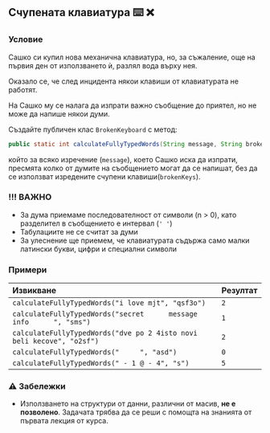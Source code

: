 ## Счупената клавиатура ⌨️ ❌

### Условие

Сашко си купил нова механична клавиатура, но, за съжаление, още на първия ден от използването ѝ, разлял вода върху нея.

Оказало се, че след инцидента някои клавиши от клавиатурата не работят. 

На Сашко му се налага да изпрати важно съобщение до приятел, но не може да напише някои думи.

Създайте публичен клас `BrokenKeyboard` с метод:

```java
public static int calculateFullyTypedWords(String message, String brokenKeys);
```

който за всяко изречение (```message```), което Сашко иска да изпрати, пресмята колко от думите на съобщението могат да се напишат, без да се използват изредените счупени клавиши(```brokenKeys```).

### !!! ВАЖНО
- За дума приемаме последователност от символи (n > 0), като разделител в съобщението е интервал (`' '`) 
- Табулациите не се считат за думи
- За улеснение ще приемем, че клавиатурата съдържа само малки латински букви, цифри и специални символи

### Примери

| Извикване                                                             | Резултат |
| :-------------------------------------------------------------------- | :------- |
| `calculateFullyTypedWords("i love mjt", "qsf3o")`                     | `2`      |
| `calculateFullyTypedWords("secret      message info      ", "sms")`   | `1`      |
| `calculateFullyTypedWords("dve po 2 4isto novi beli kecove", "o2sf")` | `2`      |
| `calculateFullyTypedWords("     ", "asd")`                            | `0`      |
| `calculateFullyTypedWords(" - 1 @ - 4", "s")`                         | `5`      |

### :warning: Забележки

- Използването на структури от данни, различни от масив, **не е позволено**. Задачата трябва да се реши с помощта на знанията от първата лекция от курса.

